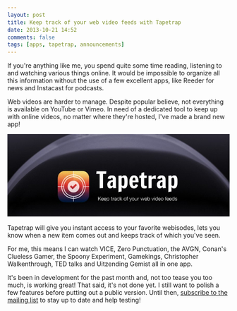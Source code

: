 ```yaml
---
layout: post
title: Keep track of your web video feeds with Tapetrap
date: 2013-10-21 14:52
comments: false
tags: [apps, tapetrap, announcements]
---
```


If you're anything like me, you spend quite some time reading, listening to and
watching various things online. It would be impossible to organize all this
information without the use of a few excellent apps, like Reeder for news 
and Instacast for podcasts.

Web videos are harder to manage. Despite popular believe, not everything is
available on YouTube or Vimeo. In need of a dedicated tool to keep up with online videos,
no matter where they're hosted, I've made a brand new app!

<!-- more -->

![Keep track of your web video feeds with Tapetrap](/assets/img/old/content/tapetrap-banner.jpg)


Tapetrap will give you instant access to your favorite webisodes, lets you know when 
a new item comes out and keeps track of which you've seen. 

For me, this means I can watch VICE, Zero Punctuation, the AVGN, Conan's 
Clueless Gamer, the Spoony Experiment, Gamekings, Christopher Walkenthrough, TED talks and Uitzending 
Gemist all in one app.

It's been in development for the past month and, not too tease you too much, is
working great! That said, it's not done yet. I still want to polish a 
few features before putting out a public version. Until then, [subscribe to the mailing list](/tapetrap/) 
to stay up to date and help testing!
